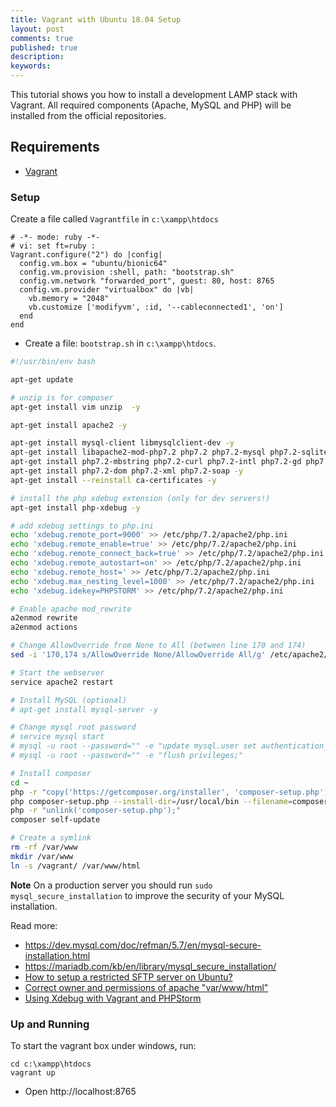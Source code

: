 ```yaml
---
title: Vagrant with Ubuntu 18.04 Setup
layout: post
comments: true
published: true
description: 
keywords: 
---
```


This tutorial shows you how to install a development LAMP stack with Vagrant.
All required components (Apache, MySQL and PHP) will be installed from the official repositories.

## Requirements

* [Vagrant](https://www.vagrantup.com/downloads.html)

### Setup

Create a file called `Vagrantfile` in `c:\xampp\htdocs`

```vagrantfile
# -*- mode: ruby -*-
# vi: set ft=ruby :
Vagrant.configure("2") do |config|
  config.vm.box = "ubuntu/bionic64"
  config.vm.provision :shell, path: "bootstrap.sh"
  config.vm.network "forwarded_port", guest: 80, host: 8765
  config.vm.provider "virtualbox" do |vb|
    vb.memory = "2048"
    vb.customize ['modifyvm', :id, '--cableconnected1', 'on']
  end  
end
```

* Create a file: `bootstrap.sh` in `c:\xampp\htdocs`.

```sh
#!/usr/bin/env bash

apt-get update

# unzip is for composer
apt-get install vim unzip  -y

apt-get install apache2 -y

apt-get install mysql-client libmysqlclient-dev -y
apt-get install libapache2-mod-php7.2 php7.2 php7.2-mysql php7.2-sqlite -y
apt-get install php7.2-mbstring php7.2-curl php7.2-intl php7.2-gd php7.2-zip php7.2-bz2 -y
apt-get install php7.2-dom php7.2-xml php7.2-soap -y
apt-get install --reinstall ca-certificates -y

# install the php xdebug extension (only for dev servers!)
apt-get install php-xdebug -y

# add xdebug settings to php.ini
echo 'xdebug.remote_port=9000' >> /etc/php/7.2/apache2/php.ini
echo 'xdebug.remote_enable=true' >> /etc/php/7.2/apache2/php.ini
echo 'xdebug.remote_connect_back=true' >> /etc/php/7.2/apache2/php.ini
echo 'xdebug.remote_autostart=on' >> /etc/php/7.2/apache2/php.ini
echo 'xdebug.remote_host=' >> /etc/php/7.2/apache2/php.ini
echo 'xdebug.max_nesting_level=1000' >> /etc/php/7.2/apache2/php.ini
echo 'xdebug.idekey=PHPSTORM' >> /etc/php/7.2/apache2/php.ini

# Enable apache mod_rewrite
a2enmod rewrite
a2enmod actions

# Change AllowOverride from None to All (between line 170 and 174)
sed -i '170,174 s/AllowOverride None/AllowOverride All/g' /etc/apache2/apache2.conf

# Start the webserver
service apache2 restart

# Install MySQL (optional)
# apt-get install mysql-server -y

# Change mysql root password
# service mysql start
# mysql -u root --password="" -e "update mysql.user set authentication_string=password(''), plugin='mysql_native_password' where user='root';"
# mysql -u root --password="" -e "flush privileges;"

# Install composer
cd ~
php -r "copy('https://getcomposer.org/installer', 'composer-setup.php');"
php composer-setup.php --install-dir=/usr/local/bin --filename=composer
php -r "unlink('composer-setup.php');"
composer self-update

# Create a symlink
rm -rf /var/www
mkdir /var/www
ln -s /vagrant/ /var/www/html
```

**Note** On a production server you should run `sudo mysql_secure_installation` to improve the security of your MySQL installation.

Read more:

* <https://dev.mysql.com/doc/refman/5.7/en/mysql-secure-installation.html>
* <https://mariadb.com/kb/en/library/mysql_secure_installation/>
* [How to setup a restricted SFTP server on Ubuntu?](https://askubuntu.com/questions/420652/how-to-setup-a-restricted-sftp-server-on-ubuntu)
* [Correct owner and permissions of apache "var/www/html"](https://odan.github.io/2019/02/17/correct-owner-and-permissions-of-var-www-html.html)
* [Using Xdebug with Vagrant and PHPStorm](https://odan.github.io/2019/01/19/install-xdebug-and-configure-phpstorm-for-vagrant.html)

### Up and Running

To start the vagrant box under windows, run:

```
cd c:\xampp\htdocs
vagrant up
```

* Open http://localhost:8765
